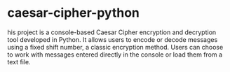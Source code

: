 # caesar-cipher-python
his project is a console-based Caesar Cipher encryption and decryption tool developed in Python. It allows users to encode or decode messages using a fixed shift number, a classic encryption method. Users can choose to work with messages entered directly in the console or load them from a text file. 
